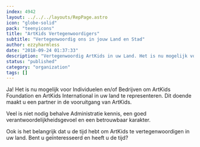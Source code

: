 ```yaml
---
index: 4942
layout: ../../../layouts/RepPage.astro
icon: "globe-solid"
pack: "teenyicons"
title: "ArtKids Vertegenwoordigers"
subtitle: "Vertegenwoordig ons in jouw Land en Stad"
author: ezzyharmless
date: "2018-09-24 01:37:33"
description: "Vertegenwoordig ArtKids in uw Land. Het is nu mogelijk voor Individuelen en/of Bedrijven om ArtKids Foundation en ArtKids International in uw land te representeren. Dit doende maakt u een partner in de vooruitgang van ArtKids. Bent u geïnteresseerd en heeft u de tijd?"
status: "published"
category: "organization"
tags: []
---
```


Ja! Het is nu mogelijk voor Individuelen en/of Bedrijven om ArtKids Foundation en ArtKids International in uw land te representeren. Dit doende maakt u een partner in de vooruitgang van ArtKids.

Veel is niet nodig behalve Administratie kennis, een goed verantwoordelijkheidsgevoel en een betrouwbaar karakter.

Ook is het belangrijk dat u de tijd hebt om ArtKids te vertegenwoordigen in uw land. Bent u geïnteresseerd en heeft u de tijd?
